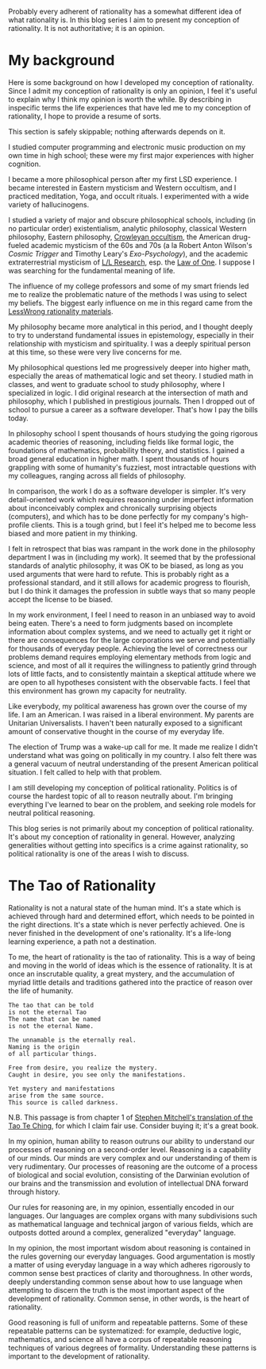 Probably every adherent of rationality has a somewhat different idea of what rationality is. In this blog series I aim to present my conception of rationality. It is not authoritative; it is an opinion.

# My background

Here is some background on how I developed my conception of rationality. Since I admit my conception of rationality is only an opinion, I feel it's useful to explain why I think my opinion is worth the while. By describing in inspecific terms the life experiences that have led me to my conception of rationality, I hope to provide a resume of sorts.

This section is safely skippable; nothing afterwards depends on it.

I studied computer programming and electronic music production on my own time in high school; these were my first major experiences with higher cognition.

I became a more philosophical person after my first LSD experience. I became interested in Eastern mysticism and Western occultism, and I practiced meditation, Yoga, and occult rituals. I experimented with a wide variety of hallucinogens.

I studied a variety of major and obscure philosophical schools, including (in no particular order) existentialism, analytic philosophy, classical Western philosophy, Eastern philosophy, [Crowleyan occultism](http://hermetic.com/crowley/), the American drug-fueled academic mysticism of the 60s and 70s (a la Robert Anton Wilson's *Cosmic Trigger* and Timothy Leary's *Exo-Psychology*), and the academic extraterrestrial mysticism of [L/L Research](http://www.llresearch.org/), esp. the [Law of One](http://www.lawofone.info/). I suppose I was searching for the fundamental meaning of life.

The influence of my college professors and some of my smart friends led me to realize the problematic nature of the methods I was using to select my beliefs. The biggest early influence on me in this regard came from the [LessWrong rationality materials](https://wiki.lesswrong.com/wiki/Rationality_materials).

My philosophy became more analytical in this period, and I thought deeply to try to understand fundamental issues in epistemology, especially in their relationship with mysticism and spirituality. I was a deeply spiritual person at this time, so these were very live concerns for me.

My philosophical questions led me progressively deeper into higher math, especially the areas of mathematical logic and set theory. I studied math in classes, and went to graduate school to study philosophy, where I specialized in logic. I did original research at the intersection of math and philosophy, which I published in prestigious journals. Then I dropped out of school to pursue a career as a software developer. That's how I pay the bills today.

In philosophy school I spent thousands of hours studying the going rigorous academic theories of reasoning, including fields like formal logic, the foundations of mathematics, probability theory, and statistics. I gained a broad general education in higher math. I spent thousands of hours grappling with some of humanity's fuzziest, most intractable questions with my colleagues, ranging across all fields of philosophy.

In comparison, the work I do as a software developer is simpler. It's very detail-oriented work which requires reasoning under imperfect information about inconceivably complex and chronically surprising objects (computers), and which has to be done perfectly for my company's high-profile clients. This is a tough grind, but I feel it's helped me to become less biased and more patient in my thinking.

I felt in retrospect that bias was rampant in the work done in the philosophy department I was in (including my work). It seemed that by the professional standards of analytic philosophy, it was OK to be biased, as long as you used arguments that were hard to refute. This is probably right as a professional standard, and it still allows for academic progress to flourish, but I do think it damages the profession in subtle ways that so many people accept the license to be biased.

In my work environment, I feel I need to reason in an unbiased way to avoid being eaten. There's a need to form judgments based on incomplete information about complex systems, and we need to actually get it right or there are consequences for the large corporations we serve and potentially for thousands of everyday people. Achieving the level of correctness our problems demand requires employing elementary methods from logic and science, and most of all it requires the willingness to patiently grind through lots of little facts, and to consistently maintain a skeptical attitude where we are open to all hypotheses consistent with the observable facts. I feel that this environment has grown my capacity for neutrality.

Like everybody, my political awareness has grown over the course of my life. I am an American. I was raised in a liberal environment. My parents are Unitarian Universalists. I haven't been naturally exposed to a significant amount of conservative thought in the course of my everyday life. 

The election of Trump was a wake-up call for me. It made me realize I didn't understand what was going on politically in my country. I also felt there was a general vacuum of neutral understanding of the present American political situation. I felt called to help with that problem.

I am still developing my conception of political rationality. Politics is of course the hardest topic of all to reason neutrally about. I'm bringing everything I've learned to bear on the problem, and seeking role models for neutral political reasoning.

This blog series is not primarily about my conception of political rationality. It's about my conception of rationality in general. However, analyzing generalities without getting into specifics is a crime against rationality, so political rationality is one of the areas I wish to discuss.

# The Tao of Rationality

Rationality is not a natural state of the human mind. It's a state which is achieved through hard and determined effort, which needs to be pointed in the right directions. It's a state which is never perfectly achieved. One is never finished in the development of one's rationality. It's a life-long learning experience, a path not a destination.





To me, the heart of rationality is the tao of rationality. This is a way of being and moving in the world of ideas which is the essence of rationality. It is at once an inscrutable quality, a great mystery, and the accumulation of myriad little details and traditions gathered into the practice of reason over the life of humanity.

    The tao that can be told
    is not the eternal Tao
    The name that can be named
    is not the eternal Name.

    The unnamable is the eternally real.
    Naming is the origin
    of all particular things.

    Free from desire, you realize the mystery.
    Caught in desire, you see only the manifestations.

    Yet mystery and manifestations
    arise from the same source.
    This source is called darkness.

N.B. This passage is from chapter 1 of [Stephen Mitchell's translation of the Tao Te Ching](http://acc6.its.brooklyn.cuny.edu/~phalsall/texts/taote-v3.html), for which I claim fair use. Consider buying it; it's a great book.





In my opinion, human ability to reason outruns our ability to understand our processes of reasoning on a second-order level. Reasoning is a capability of our minds. Our minds are very complex and our understanding of them is very rudimentary. Our processes of reasoning are the outcome of a process of biological and social evolution, consisting of the Darwinian evolution of our brains and the transmission and evolution of intellectual DNA forward through history.

Our rules for reasoning are, in my opinion, essentially encoded in our languages. Our languages are complex organs with many subdivisions such as mathematical language and technical jargon of various fields, which are outposts dotted around a complex, generalized "everyday" language.

In my opinion, the most important wisdom about reasoning is contained in the rules governing our everyday languages. Good argumentation is mostly a matter of using everyday language in a way which adheres rigorously to common sense best practices of clarity and thoroughness. In other words, deeply understanding common sense about how to use language when attempting to discern the truth is the most important aspect of the development of rationality. Common sense, in other words, is the heart of rationality.

Good reasoning is full of uniform and repeatable patterns. Some of these repeatable patterns can be systematized: for example, deductive logic, mathematics, and science all have a corpus of repeatable reasoning techniques of various degrees of formality. Understanding these patterns is important to the development of rationality.

